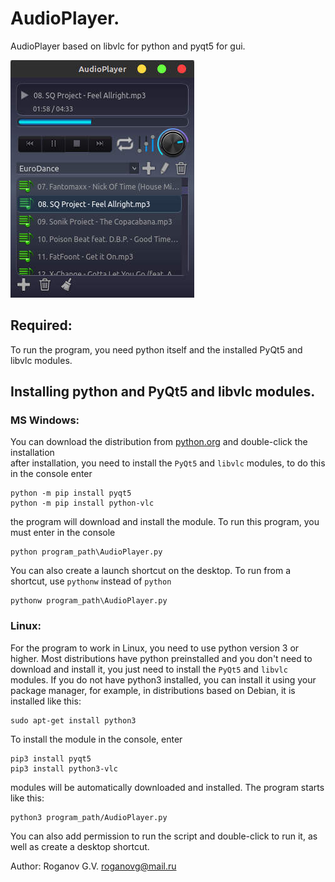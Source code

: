 # AudioPlayer. 
AudioPlayer based on libvlc for python and pyqt5 for gui. 

![screenshot](https://github.com/GennadiyVick/AudioPlayer/blob/master/image.jpg)
## Required:
To run the program, you need python itself and the installed PyQt5 and libvlc modules.


## Installing python and PyQt5 and libvlc modules.  

### MS Windows:
You can download the distribution from [python.org](https://www.python.org/downloads/) and double-click the installation  
after installation, you need to install the `PyQt5` and `libvlc` modules, to do this in the console enter 
```console
python -m pip install pyqt5
python -m pip install python-vlc
```
the program will download and install the module.
To run this program, you must enter in the console
```console
python program_path\AudioPlayer.py
```
You can also create a launch shortcut on the desktop.
To run from a shortcut, use `pythonw` instead of `python`
```console
pythonw program_path\AudioPlayer.py
```

### Linux:
For the program to work in Linux, you need to use python version 3 or higher.
Most distributions have python preinstalled and you don't need to download and install it, 
you just need to install the `PyQt5` and `libvlc` modules.
If you do not have python3 installed, you can install it using your package manager, 
for example, in distributions based on Debian, it is installed like this:
```console
sudo apt-get install python3
```
To install the module in the console, enter
```console
pip3 install pyqt5
pip3 install python3-vlc
```
modules will be automatically downloaded and installed.
The program starts like this:
```console
python3 program_path/AudioPlayer.py
```
You can also add permission to run the script and double-click to run it, as well as create a desktop shortcut.

Author: Roganov G.V. roganovg@mail.ru


